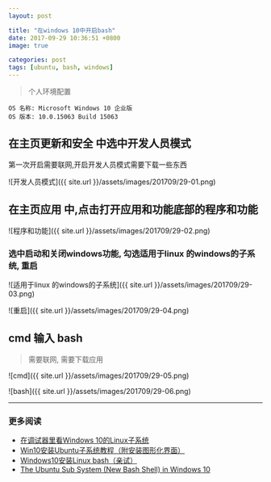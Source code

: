 ```yaml
---
layout: post

title: "在windows 10中开启bash"
date: 2017-09-29 10:36:51 +0800
image: true

categories: post
tags: [ubuntu, bash, windows]
---
```


>个人环境配置
```
OS 名称: Microsoft Windows 10 企业版
OS 版本: 10.0.15063 Build 15063
```

## 在主页**更新和安全** 中选中**开发人员模式**

第一次开启需要联网,开启开发人员模式需要下载一些东西

![开发人员模式]({{ site.url }}/assets/images/201709/29-01.png)

## 在主页**应用** 中,点击打开**应用和功能**底部的**程序和功能**

![程序和功能]({{ site.url }}/assets/images/201709/29-02.png)

### 选中**启动和关闭windows功能**, 勾选**适用于linux 的windows的子系统**, 重启

![适用于linux 的windows的子系统]({{ site.url }}/assets/images/201709/29-03.png)

![重启]({{ site.url }}/assets/images/201709/29-04.png)

## cmd 输入 **bash**

>需要联网, 需要下载应用

![cmd]({{ site.url }}/assets/images/201709/29-05.png)

![bash]({{ site.url }}/assets/images/201709/29-06.png)

---
### 更多阅读
- [在调试器里看Windows 10的Linux子系统](http://www.sohu.com/a/146088487_539864)
- [Win10安装Ubuntu子系统教程（附安装图形化界面）](https://www.windows10.pro/bash-on-ubuntu-on-windows/)
- [Windows10安装Linux bash（亲试）](http://blog.csdn.net/grey_csdn/article/details/77116021)
- [The Ubuntu Sub System (New Bash Shell) in Windows 10](https://helloacm.com/the-ubuntu-sub-system-new-bash-shell-in-windows-10/)
